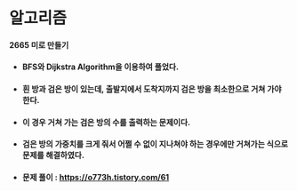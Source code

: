 # 알고리즘
#### 2665 미로 만들기
* #### BFS와 Dijkstra Algorithm을 이용하여 풀었다.
* #### 흰 방과 검은 방이 있는데, 출발지에서 도착지까지 검은 방을 최소한으로 거쳐 가야 한다.
* #### 이 경우 거쳐 가는 검은 방의 수를 출력하는 문제이다.
* #### 검은 방의 가중치를 크게 줘서 어쩔 수 없이 지나쳐야 하는 경우에만 거쳐가는 식으로 문제를 해결하였다.
* #### 문제 풀이 : https://o773h.tistory.com/61